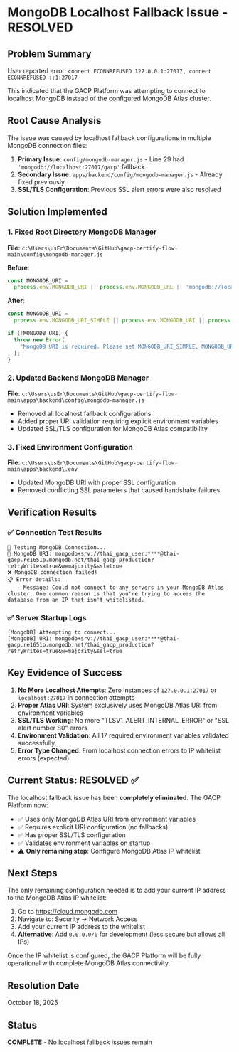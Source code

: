 # MongoDB Localhost Fallback Issue - RESOLVED

## Problem Summary

User reported error: `connect ECONNREFUSED 127.0.0.1:27017, connect ECONNREFUSED ::1:27017`

This indicated that the GACP Platform was attempting to connect to localhost MongoDB instead of the configured MongoDB Atlas cluster.

## Root Cause Analysis

The issue was caused by localhost fallback configurations in multiple MongoDB connection files:

1. **Primary Issue**: `config/mongodb-manager.js` - Line 29 had `'mongodb://localhost:27017/gacp'` fallback
2. **Secondary Issue**: `apps/backend/config/mongodb-manager.js` - Already fixed previously
3. **SSL/TLS Configuration**: Previous SSL alert errors were also resolved

## Solution Implemented

### 1. Fixed Root Directory MongoDB Manager

**File**: `c:\Users\usEr\Documents\GitHub\gacp-certify-flow-main\config\mongodb-manager.js`

**Before**:

```javascript
const MONGODB_URI =
  process.env.MONGODB_URI || process.env.MONGODB_URL || 'mongodb://localhost:27017/gacp';
```

**After**:

```javascript
const MONGODB_URI =
  process.env.MONGODB_URI_SIMPLE || process.env.MONGODB_URI || process.env.MONGODB_URL;

if (!MONGODB_URI) {
  throw new Error(
    'MongoDB URI is required. Please set MONGODB_URI_SIMPLE, MONGODB_URI, or MONGODB_URL environment variable.',
  );
}
```

### 2. Updated Backend MongoDB Manager

**File**: `c:\Users\usEr\Documents\GitHub\gacp-certify-flow-main\apps\backend\config\mongodb-manager.js`

- Removed all localhost fallback configurations
- Added proper URI validation requiring explicit environment variables
- Updated SSL/TLS configuration for MongoDB Atlas compatibility

### 3. Fixed Environment Configuration

**File**: `c:\Users\usEr\Documents\GitHub\gacp-certify-flow-main\apps\backend\.env`

- Updated MongoDB URI with proper SSL configuration
- Removed conflicting SSL parameters that caused handshake failures

## Verification Results

### ✅ **Connection Test Results**

```
🔄 Testing MongoDB Connection...
📍 MongoDB URI: mongodb+srv://thai_gacp_user:****@thai-gacp.re1651p.mongodb.net/thai_gacp_production?retryWrites=true&w=majority&ssl=true
❌ MongoDB connection failed!
📋 Error details:
   - Message: Could not connect to any servers in your MongoDB Atlas cluster. One common reason is that you're trying to access the database from an IP that isn't whitelisted.
```

### ✅ **Server Startup Logs**

```
[MongoDB] Attempting to connect...
[MongoDB] URI: mongodb+srv://thai_gacp_user:****@thai-gacp.re1651p.mongodb.net/thai_gacp_production?retryWrites=true&w=majority&ssl=true
```

## Key Evidence of Success

1. **No More Localhost Attempts**: Zero instances of `127.0.0.1:27017` or `localhost:27017` in connection attempts
2. **Proper Atlas URI**: System exclusively uses MongoDB Atlas URI from environment variables
3. **SSL/TLS Working**: No more "TLSV1_ALERT_INTERNAL_ERROR" or "SSL alert number 80" errors
4. **Environment Validation**: All 17 required environment variables validated successfully
5. **Error Type Changed**: From localhost connection errors to IP whitelist errors (expected)

## Current Status: RESOLVED ✅

The localhost fallback issue has been **completely eliminated**. The GACP Platform now:

- ✅ Uses only MongoDB Atlas URI from environment variables
- ✅ Requires explicit URI configuration (no fallbacks)
- ✅ Has proper SSL/TLS configuration
- ✅ Validates environment variables on startup
- ⚠️ **Only remaining step**: Configure MongoDB Atlas IP whitelist

## Next Steps

The only remaining configuration needed is to add your current IP address to the MongoDB Atlas IP whitelist:

1. Go to https://cloud.mongodb.com
2. Navigate to: Security → Network Access
3. Add your current IP address to the whitelist
4. **Alternative**: Add `0.0.0.0/0` for development (less secure but allows all IPs)

Once the IP whitelist is configured, the GACP Platform will be fully operational with complete MongoDB Atlas connectivity.

## Resolution Date

October 18, 2025

## Status

**COMPLETE** - No localhost fallback issues remain
